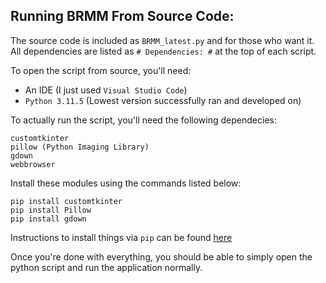 ## Running BRMM From Source Code:

The source code is included as `BRMM_latest.py` and for those who want it. All dependencies are listed as `# Dependencies: #` at the top of each script.

To open the script from source, you'll need:
- An IDE (I just used `Visual Studio Code`)
- `Python 3.11.5` (Lowest version successfully ran and developed on)

To actually run the script, you'll need the following dependecies:
  ```
  customtkinter
  pillow (Python Imaging Library)
  gdown
  webbrowser
  ```

Install these modules using the commands listed below:

  ```
  pip install customtkinter
  pip install Pillow
  pip install gdown
  ```

Instructions to install things via `pip` can be found [here](https://pip.pypa.io/en/stable/installation/)

Once you're done with everything, you should be able to simply open the python script and run the application normally.
